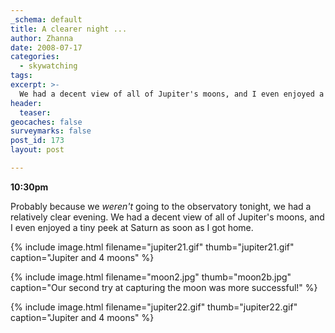 ```yaml
---
_schema: default
title: A clearer night ...
author: Zhanna
date: 2008-07-17
categories:
  - skywatching  
tags:
excerpt: >- 
  We had a decent view of all of Jupiter's moons, and I even enjoyed a tiny peek at Saturn as soon as I got home. 
header:
  teaser:
geocaches: false
surveymarks: false
post_id: 173
layout: post

---
```

**10:30pm**

Probably because we _weren't_ going to the observatory tonight, we had a relatively clear evening.  We had a decent view of all of Jupiter's moons, and I even enjoyed a tiny peek at Saturn as soon as I got home.  

{% include image.html filename="jupiter21.gif" thumb="jupiter21.gif" caption="Jupiter and 4 moons" %}

{% include image.html filename="moon2.jpg" thumb="moon2b.jpg" caption="Our second try at capturing the moon was more successful!" %}

{% include image.html filename="jupiter22.gif" thumb="jupiter22.gif" caption="Jupiter and 4 moons" %}
